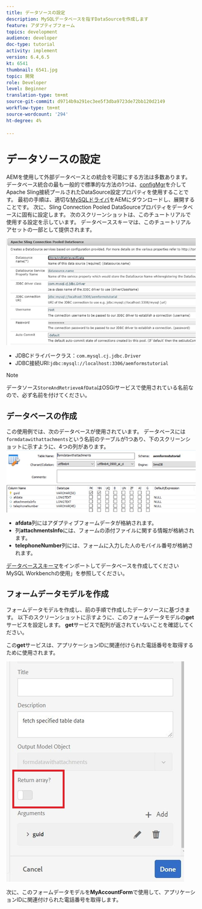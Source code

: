 ```yaml
---
title: データソースの設定
description: MySQLデータベースを指すDataSourceを作成します
feature: アダプティブフォーム
topics: development
audience: developer
doc-type: tutorial
activity: implement
version: 6.4,6.5
kt: 6541
thumbnail: 6541.jpg
topic: 開発
role: Developer
level: Beginner
translation-type: tm+mt
source-git-commit: d9714b9a291ec3ee5f3dba9723de72bb120d2149
workflow-type: tm+mt
source-wordcount: '294'
ht-degree: 4%

---
```



# データソースの設定

AEMを使用して外部データベースとの統合を可能にする方法は多数あります。 データベース統合の最も一般的で標準的な方法の1つは、[configMgr](http://localhost:4502/system/console/configMgr)を介してApache Sling接続プールされたDataSource設定プロパティを使用することです。
最初の手順は、適切な[MySQLドライバ](https://mvnrepository.com/artifact/mysql/mysql-connector-java)をAEMにダウンロードし、展開することです。
次に、Sling Connection Pooled DataSourceプロパティをデータベースに固有に設定します。 次のスクリーンショットは、このチュートリアルで使用する設定を示しています。 データベーススキーマは、このチュートリアルアセットの一部として提供されます。

![データソース](assets/data-source.JPG)


* JDBCドライバークラス：`com.mysql.cj.jdbc.Driver`
* JDBC接続URI:`jdbc:mysql://localhost:3306/aemformstutorial`

>[!NOTE]
>データソース`StoreAndRetrieveAfData`はOSGiサービスで使用されている名前なので、必ず名前を付けてください。


## データベースの作成


この使用例では、次のデータベースが使用されています。 データベースには`formdatawithattachments`という名前のテーブルが1つあり、下のスクリーンショットに示すように、4つの列があります。
![データベース](assets/table-schema.JPG)

* **afdata**&#x200B;列にはアダプティブフォームデータが格納されます。
* 列&#x200B;**attachmentsInfo**&#x200B;には、フォームの添付ファイルに関する情報が格納されます。
* **telephoneNumber**&#x200B;列には、フォームに入力した人のモバイル番号が格納されます。

[データベーススキーマ](assets/data-base-schema.sql)をインポートしてデータベースを作成してください
MySQL Workbenchの使用」を参照してください。

## フォームデータモデルを作成

フォームデータモデルを作成し、前の手順で作成したデータソースに基づきます。
以下のスクリーンショットに示すように、このフォームデータモデルの**get**サービスを設定します。
**get**&#x200B;サービスで配列が返されていないことを確認してください。

この&#x200B;**get**&#x200B;サービスは、アプリケーションIDに関連付けられた電話番号を取得するために使用されます。

![get-service](assets/get-service.JPG)

次に、このフォームデータモデルを&#x200B;**MyAccountForm**&#x200B;で使用して、アプリケーションIDに関連付けられた電話番号を取得します。
